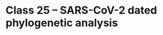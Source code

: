 Class 25 – SARS-CoV-2 dated phylogenetic analysis
=================================================
